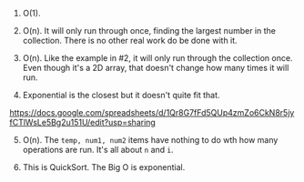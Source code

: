 1. O(1).

2. O(n). It will only run through once, finding the largest number in the collection. There is no other real work do be done with it.

3. O(n). Like the example in #2, it will only run through the collection once. Even though it's a 2D array, that doesn't change how many times it will run.

4. Exponential is the closest but it doesn't quite fit that.

https://docs.google.com/spreadsheets/d/1Qr8G7fFd5QUp4zmZo6CkN8r5jyfCTlWsLe5Bg2u151U/edit?usp=sharing

5. O(n). The `temp, num1, num2` items have nothing to do wth how many operations are run. It's all about `n` and `i`.

6. This is QuickSort. The Big O is exponential. 
